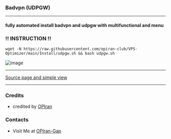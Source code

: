 ### Badvpn (UDPGW)

------------------------------------------------------------------------------------------------------------------------

#### fully automated install badvpn and udpgw with multifunctional and menu


###  ‼️ INSTRUCTION ‼️
   
```
wget -N https://raw.githubusercontent.com/opiran-club/VPS-Optimizer/main/Install/udpgw.sh && bash udpgw.sh
```
![image](https://github.com/opiran-club/VPS-Optimizer/assets/130220895/9552249d-f435-4521-871c-cc5ed335744f)

------------------------------------------------------------------------------------------------------------------------

[Source page and simple view](https://github.com/opiran-club/VPS-Optimizer/blob/main/badvpn/readme.md)

---------------------------------------------------------------------------------------------------------------------------------------

### Credits
 - credited by [OPIran](https://github.com/opiran-club)

### Contacts
 - Visit Me at [OPIran-Gap](https://t.me/opiranclub)
